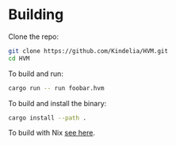 Building
========

Clone the repo:

```sh
git clone https://github.com/Kindelia/HVM.git
cd HVM
```

To build and run:

```sh
cargo run -- run foobar.hvm
```

To build and install the binary:

```sh
cargo install --path .
```

To build with Nix [see here](./NIX.md).
